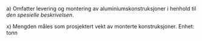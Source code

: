 a) Omfatter levering og montering av aluminiumskonstruksjoner i henhold til *den spesielle beskrivelsen*.

x) Mengden måles som prosjektert vekt av monterte konstruksjoner. Enhet: tonn

